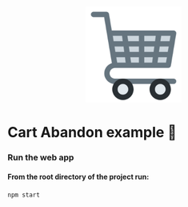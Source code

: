 <p align="center">
  <img src="https://github.com/charisTheo/cart-abandon-notification/blob/master/favicon/android-chrome-192x192.png?raw=true" alt="Shopping cart"/>
</p>

# Cart Abandon example 🛒

### Run the web app

#### From the root directory of the project run:

```npm start```

